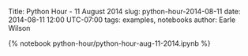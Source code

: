 Title: Python Hour - 11 August 2014
slug: python-hour-2014-08-11
date: 2014-08-11 12:00 UTC-07:00
tags: examples, notebooks
author: Earle Wilson

{% notebook python-hour/python-hour-aug-11-2014.ipynb %}
